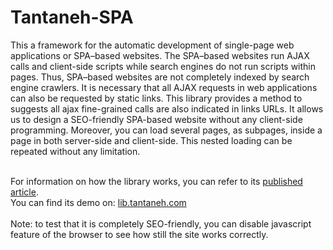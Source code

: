 # Tantaneh-SPA
This a framework for the automatic development of single-page web applications or SPA–based websites. The SPA–based websites run AJAX calls and client-side scripts while search engines do not run scripts within pages. Thus, SPA–based websites are not completely indexed by search engine crawlers. It is necessary that all AJAX requests in web applications can also be requested by static links. This library provides a method to suggests all ajax fine-grained calls are also indicated in links URLs. It allows us to design a SEO-friendly SPA-based website without any client-side programming. Moreover, you can load several pages, as subpages, inside a page in both server-side and client-side. This nested loading can be repeated without any limitation. <br /> <br />

For information on how the library works, you can refer to its [published article](https://scholar.google.com/citations?view_op=view_citation&hl=en&user=dfsonmUAAAAJ&alert_preview_top_rm=2&citation_for_view=dfsonmUAAAAJ:u5HHmVD_uO8C).<br />
You can find its demo on: [lib.tantaneh.com](http:/lib.tantaneh.com) <br /> <br />
Note: to test that it is completely SEO-friendly, you can disable javascript feature of the browser to see how still the site works correctly.


